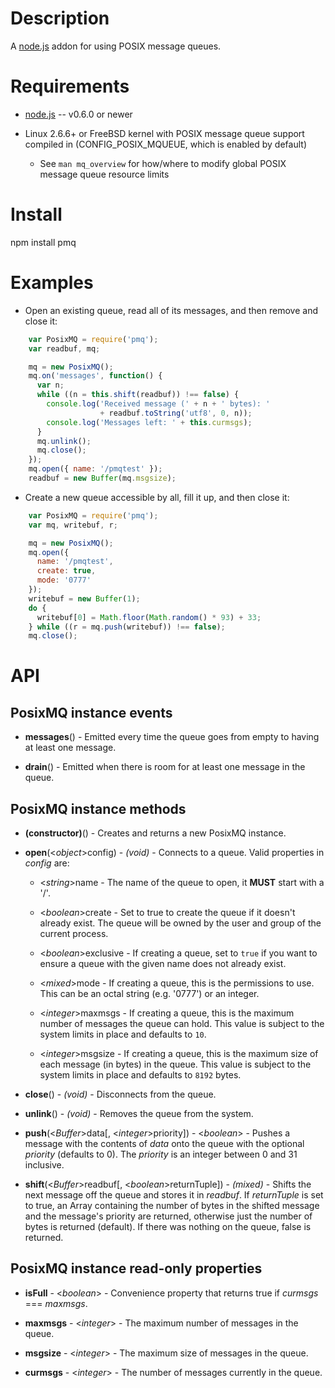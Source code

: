 
Description
===========

A [node.js](http://nodejs.org/) addon for using POSIX message queues.


Requirements
============

* [node.js](http://nodejs.org/) -- v0.6.0 or newer

* Linux 2.6.6+ or FreeBSD kernel with POSIX message queue support compiled in (CONFIG_POSIX_MQUEUE, which is enabled by default)

  * See `man mq_overview` for how/where to modify global POSIX message queue resource limits


Install
=======

npm install pmq


Examples
========

* Open an existing queue, read all of its messages, and then remove and close it:
```javascript
    var PosixMQ = require('pmq');
    var readbuf, mq;

    mq = new PosixMQ();
    mq.on('messages', function() {
      var n;
      while ((n = this.shift(readbuf)) !== false) {
        console.log('Received message (' + n + ' bytes): '
                    + readbuf.toString('utf8', 0, n));
        console.log('Messages left: ' + this.curmsgs);
      }
      mq.unlink();
      mq.close();
    });
    mq.open({ name: '/pmqtest' });
    readbuf = new Buffer(mq.msgsize);
```
* Create a new queue accessible by all, fill it up, and then close it:
```javascript
    var PosixMQ = require('pmq');
    var mq, writebuf, r;

    mq = new PosixMQ();
    mq.open({
      name: '/pmqtest',
      create: true,
      mode: '0777'
    });
    writebuf = new Buffer(1);
    do {
      writebuf[0] = Math.floor(Math.random() * 93) + 33;
    } while ((r = mq.push(writebuf)) !== false);
    mq.close();
```


API
===

PosixMQ instance events
-----------------------

* **messages**() - Emitted every time the queue goes from empty to having at least one message.

* **drain**() - Emitted when there is room for at least one message in the queue.

PosixMQ instance methods
------------------------

* **(constructor)**() - Creates and returns a new PosixMQ instance.

* **open**(<_object_>config) - _(void)_ - Connects to a queue. Valid properties in _config_ are:

    * <_string_>name - The name of the queue to open, it **MUST** start with a '/'.

    * <_boolean_>create - Set to true to create the queue if it doesn't already exist. The queue will be owned by the user and group of the current process.

    * <_boolean_>exclusive - If creating a queue, set to `true` if you want to ensure a queue with the given name does not already exist.

    * <_mixed_>mode - If creating a queue, this is the permissions to use. This can be an octal string (e.g. '0777') or an integer.

    * <_integer_>maxmsgs - If creating a queue, this is the maximum number of messages the queue can hold. This value is subject to the system limits in place and defaults to `10`.

    * <_integer_>msgsize - If creating a queue, this is the maximum size of each message (in bytes) in the queue. This value is subject to the system limits in place and defaults to `8192` bytes.
    
* **close**() - _(void)_ - Disconnects from the queue.

* **unlink**() - _(void)_ - Removes the queue from the system.

* **push**(<_Buffer_>data[, <_integer_>priority]) - <_boolean_> - Pushes a message with the contents of _data_ onto the queue with the optional _priority_ (defaults to 0). The _priority_ is an integer between 0 and 31 inclusive.

* **shift**(<_Buffer_>readbuf[, <_boolean_>returnTuple]) - _(mixed)_ - Shifts the next message off the queue and stores it in _readbuf_. If _returnTuple_ is set to true, an Array containing the number of bytes in the shifted message and the message's priority are returned, otherwise just the number of bytes is returned (default). If there was nothing on the queue, false is returned.

PosixMQ instance read-only properties
-------------------------------------

* **isFull** - <_boolean_> - Convenience property that returns true if _curmsgs_ === _maxmsgs_.

* **maxmsgs** - <_integer_> - The maximum number of messages in the queue.

* **msgsize** - <_integer_> - The maximum size of messages in the queue.

* **curmsgs** - <_integer_> - The number of messages currently in the queue.
